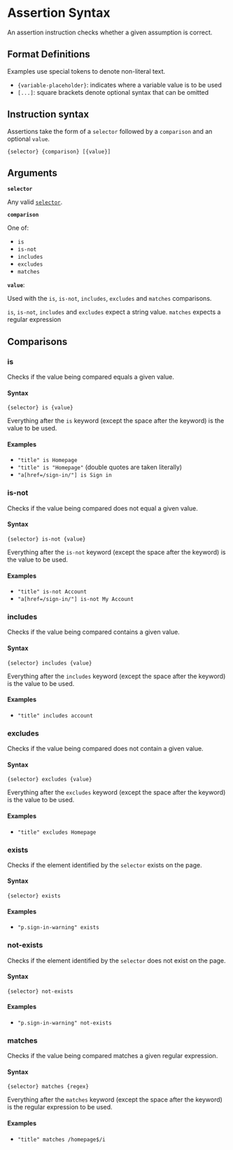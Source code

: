 # Assertion Syntax
An assertion instruction checks whether a given assumption is correct.

## Format Definitions

Examples use special tokens to denote non-literal text. 

- `{variable-placeholder}`: indicates where a variable value is to be used
- `[...]`: square brackets denote optional syntax that can be omitted

## Instruction syntax

Assertions take the form of a `selector` followed by a `comparison` and an optional `value`.

`{selector} {comparison} [{value}]`

## Arguments

**`selector`**

Any valid [`selector`](/selector-syntax.md).

**`comparison`**

One of:
- `is`
- `is-not`
- `includes`
- `excludes`
- `matches`

**`value`**:

Used with the `is`, `is-not`, `includes`, `excludes` and `matches` comparisons.

`is`, `is-not`, `includes` and `excludes` expect a string value.
`matches` expects a regular expression

## Comparisons

### is 

Checks if the value being compared equals a given value.

#### Syntax
`{selector} is {value}`

Everything after the `is` keyword (except the space after the keyword) is the value to be used.

#### Examples
- `"title" is Homepage`
- `"title" is "Homepage"` (double quotes are taken literally)
- `"a[href=/sign-in/"] is Sign in`

### is-not

Checks if the value being compared does not equal a given value.

#### Syntax
`{selector} is-not {value}`

Everything after the `is-not` keyword (except the space after the keyword) is the value to be used.

#### Examples
- `"title" is-not Account`
- `"a[href=/sign-in/"] is-not My Account`

### includes

Checks if the value being compared contains a given value.

#### Syntax
`{selector} includes {value}`

Everything after the `includes` keyword (except the space after the keyword) is the value to be used.

#### Examples
- `"title" includes account`

### excludes

Checks if the value being compared does not contain a given value.

#### Syntax
`{selector} excludes {value}`

Everything after the `excludes` keyword (except the space after the keyword) is the value to be used.

#### Examples
- `"title" excludes Homepage`

### exists

Checks if the element identified by the `selector` exists on the page.

#### Syntax
`{selector} exists`

#### Examples
- `"p.sign-in-warning" exists`

### not-exists

Checks if the element identified by the `selector` does not exist on the page.

#### Syntax
`{selector} not-exists`

#### Examples
- `"p.sign-in-warning" not-exists`

### matches 

Checks if the value being compared matches a given regular expression.

#### Syntax
`{selector} matches {regex}`

Everything after the `matches` keyword (except the space after the keyword) is the regular expression to be used.

#### Examples
- `"title" matches /homepage$/i`
